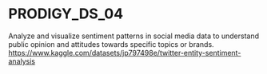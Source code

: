 # PRODIGY_DS_04
Analyze and visualize sentiment patterns in social media data to understand public opinion and attitudes towards specific topics or brands.
https://www.kaggle.com/datasets/jp797498e/twitter-entity-sentiment-analysis
